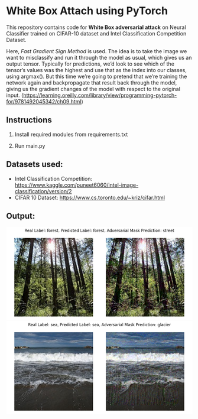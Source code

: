 # White Box Attach using PyTorch

This repository contains code for **White Box adversarial attack** on Neural Classifier trained on CIFAR-10 dataset and Intel Classification Competition Dataset. 

Here, *Fast Gradient Sign Method* is used. The idea is to take the image we want to misclassify and run it through the model as usual, which gives us an output tensor. Typically for predictions, we’d look to see which of the tensor’s values was the highest and use that as the index into our classes, using argmax(). But this time we’re going to pretend that we’re training the network again and backpropagate that result back through the model, giving us the gradient changes of the model with respect to the original input. 
(https://learning.oreilly.com/library/view/programming-pytorch-for/9781492045342/ch09.html)

## Instructions

1. Install required modules from requirements.txt

2. Run main.py

## Datasets used:

- Intel Classification Competition: https://www.kaggle.com/puneet6060/intel-image-classification/version/2
- CIFAR 10 Dataset: https://www.cs.toronto.edu/~kriz/cifar.html

## Output:

![Output_1](https://github.com/Shrey-Viradiya/White-Box-Attack-PyTorch/blob/master/outputs_2/output_forest_street_0.png)
![Output_2](https://github.com/Shrey-Viradiya/White-Box-Attack-PyTorch/blob/master/outputs_2/output_sea_glacier_5.png)
